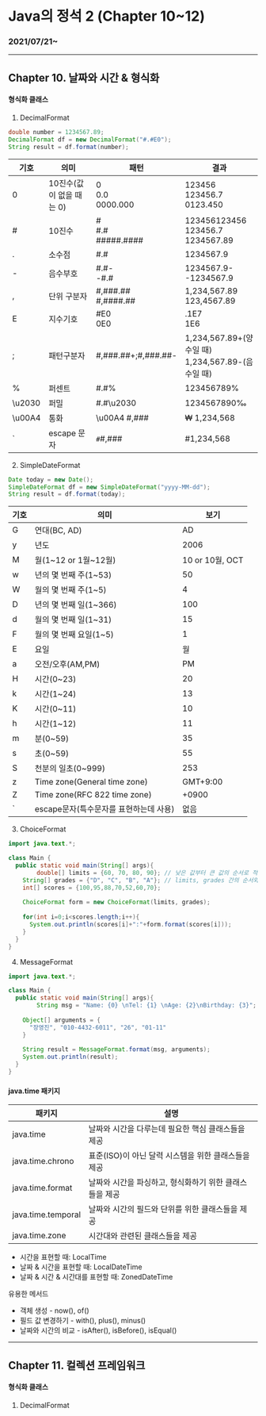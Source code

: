 # Java의 정석 2 (Chapter 10~12)

### 2021/07/21~

----

## Chapter 10. 날짜와 시간 & 형식화

#### 형식화 클래스

1. DecimalFormat

```java
double number = 1234567.89;
DecimalFormat df = new DecimalFormat("#.#E0");
String result = df.format(number);
```



| 기호   | 의미                     | 패턴                       | 결과                                                   |
| ------ | ------------------------ | -------------------------- | ------------------------------------------------------ |
| 0      | 10진수(값이 없을 때는 0) | 0<br />0.0<br />0000.000   | 123456<br />123456.7<br />0123.450                     |
| #      | 10진수                   | #<br />#.#<br />#####.#### | 123456123456<br />123456.7<br />1234567.89             |
| .      | 소수점                   | #.#                        | 1234567.9                                              |
| -      | 음수부호                 | #.#-<br />-#.#             | 1234567.9-<br />-1234567.9                             |
| ,      | 단위 구분자              | #,###.##<br />#,####.##    | 1,234,567.89<br />123,4567.89                          |
| E      | 지수기호                 | #E0<br />0E0               | .1E7<br />1E6                                          |
| ;      | 패턴구분자               | #,###.##+;#,###.##-        | 1,234,567.89+(양수일 때)<br />1,234,567.89-(음수일 때) |
| %      | 퍼센트                   | #.#%                       | 123456789%                                             |
| \u2030 | 퍼밀                     | #.#\u2030                  | 1234567890‰                                            |
| \u00A4 | 통화                     | \u00A4 #,###               | ₩ 1,234,568                                            |
| `      | escape 문자              | `#`#,###                   | #1,234,568                                             |



2. SimpleDateFormat

```java
Date today = new Date();
SimpleDateFormat df = new SimpleDateFormat("yyyy-MM-dd");
String result = df.format(today);
```



| 기호 | 의미                                   | 보기            |
| ---- | -------------------------------------- | --------------- |
| G    | 연대(BC, AD)                           | AD              |
| y    | 년도                                   | 2006            |
| M    | 월(1~12 or 1월~12월)                   | 10 or 10월, OCT |
| w    | 년의 몇 번째 주(1~53)                  | 50              |
| W    | 월의 몇 번째 주(1~5)                   | 4               |
| D    | 년의 몇 번째 일(1~366)                 | 100             |
| d    | 월의 몇 번째 일(1~31)                  | 15              |
| F    | 월의 몇 번째 요일(1~5)                 | 1               |
| E    | 요일                                   | 월              |
| a    | 오전/오후(AM,PM)                       | PM              |
| H    | 시간(0~23)                             | 20              |
| k    | 시간(1~24)                             | 13              |
| K    | 시간(0~11)                             | 10              |
| h    | 시간(1~12)                             | 11              |
| m    | 분(0~59)                               | 35              |
| s    | 초(0~59)                               | 55              |
| S    | 천분의 일초(0~999)                     | 253             |
| z    | Time zone(General time zone)           | GMT+9:00        |
| Z    | Time zone(RFC 822 time zone)           | +0900           |
| `    | escape문자(특수문자를 표현하는데 사용) | 없음            |



3. ChoiceFormat

```java
import java.text.*;

class Main {
  public static void main(String[] args){
		double[] limits = {60, 70, 80, 90}; // 낮은 값부터 큰 값의 순서로 적어야한다.
    String[] grades = {"D", "C", "B", "A"}; // limits, grades 간의 순서와 개수를 맞추어야 한다.
    int[] scores = {100,95,88,70,52,60,70};
    
    ChoiceFormat form = new ChoiceFormat(limits, grades);
    
    for(int i=0;i<scores.length;i++){
      System.out.println(scores[i]+":"+form.format(scores[i]));
    }
  }
}
```



4. MessageFormat

```java
import java.text.*;

class Main {
  public static void main(String[] args){
		String msg = "Name: {0} \nTel: {1} \nAge: {2}\nBirthday: {3}";
    
    Object[] arguments = {
      "장영진", "010-4432-6011", "26", "01-11"
    }
    
    String result = MessageFormat.format(msg, arguments);
    System.out.println(result);
  }
}
```



#### java.time 패키지

| 패키지             | 설명                                                    |
| ------------------ | ------------------------------------------------------- |
| java.time          | 날짜와 시간을 다루는데 필요한 핵심 클래스들을 제공      |
| java.time.chrono   | 표준(ISO)이 아닌 달력 시스템을 위한 클래스들을 제공     |
| java.time.format   | 날짜와 시간을 파싱하고, 형식화하기 위한 클래스들을 제공 |
| java.time.temporal | 날짜와 시간의 필드와 단위를 위한 클래스들을 제공        |
| java.time.zone     | 시간대와 관련된 클래스들을 제공                         |



- 시간을 표현할 때: LocalTime
- 날짜 & 시간을 표현할 때: LocalDateTime
- 날짜 & 시간 & 시간대를 표현할 때: ZonedDateTime

유용한 메서드

- 객체 생성 - now(), of()
- 필드 값 변경하기 - with(), plus(), minus()
- 날짜와 시간의 비교 - isAfter(), isBefore(), isEqual()

----

## Chapter 11. 컬렉션 프레임워크

#### 형식화 클래스

1. DecimalFormat
